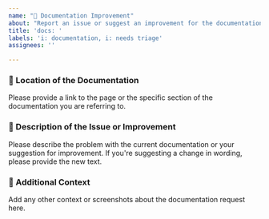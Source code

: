 ```yaml
---
name: "📖 Documentation Improvement"
about: "Report an issue or suggest an improvement for the documentation."
title: 'docs: '
labels: 'i: documentation, i: needs triage'
assignees: ''

---
```


### 📍 Location of the Documentation

Please provide a link to the page or the specific section of the documentation you are referring to.

### 📝 Description of the Issue or Improvement

Please describe the problem with the current documentation or your suggestion for improvement. 
If you're suggesting a change in wording, please provide the new text.

### 🙏 Additional Context

Add any other context or screenshots about the documentation request here.
